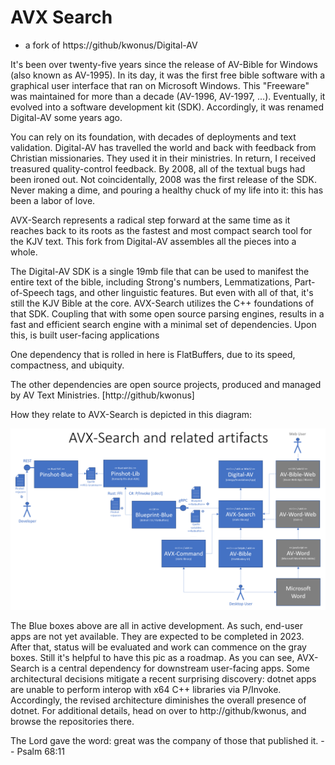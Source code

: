# AVX Search

- a fork of https://github/kwonus/Digital-AV

It's been over twenty-five years since the release of AV-Bible for Windows (also known as AV-1995). In its day, it was the first free bible software with a graphical user interface that ran on Microsoft Windows. This "Freeware" was maintained for more than a decade (AV-1996, AV-1997, ...). Eventually, it evolved into a software development kit (SDK). Accordingly, it was renamed Digital-AV some years ago.

You can rely on its foundation, with decades of deployments and text validation. Digital-AV has travelled the world and back with feedback from Christian missionaries. They used it in their ministries. In return, I received treasured quality-control feedback. By 2008, all of the textual bugs had been ironed out. Not coincidentally, 2008 was the first release of the SDK. Never making a dime, and pouring a healthy chuck of my life into it: this has been a labor of love.

AVX-Search represents a radical step forward at the same time as it reaches back to its roots as the fastest and most compact search tool for the KJV text. This fork from Digital-AV assembles all the pieces into a whole.

The Digital-AV SDK is a single 19mb file that can be used to manifest the entire text of the bible, including Strong's numbers, Lemmatizations, Part-of-Speech tags, and other linguistic features. But even with all of that, it's still the KJV Bible at the core. AVX-Search utilizes the C++ foundations of that SDK. Coupling that with some open source parsing engines, results in a fast and efficient search engine with a minimal set of dependencies. Upon this, is built user-facing applications

One dependency that is rolled in here is FlatBuffers, due to its speed, compactness, and ubiquity.

The other dependencies are open source projects, produced and managed by AV Text Ministries. [http://github/kwonus]

How they relate to AVX-Search is depicted in this diagram:

![](AVXSearch/AVXSearch-context.png)

The Blue boxes above are all in active development. As such, end-user apps are not yet available. They are expected to be completed in 2023. After that, status will be evaluated and work can commence on the gray boxes.  Still it's helpful to have this pic as a roadmap. As you can see, AVX-Search is a central dependency for downstream user-facing apps. Some architectural decisions mitigate a recent surprising discovery: dotnet apps are unable to perform interop with x64 C++ libraries via P/Invoke. Accordingly, the revised architecture diminishes the overall presence of dotnet. For additional details, head on over to  http://github/kwonus, and browse the repositories there.

The Lord gave the word: great was the company of those that published it. -- Psalm 68:11

